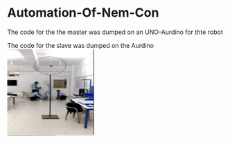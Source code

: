 # Automation-Of-Nem-Con
The code for the the master was dumped on an UNO-Aurdino for thte robot

The code for the slave was dumped on the Aurdino
 <img src="images/robot1.jpg" height="200" width="200">

